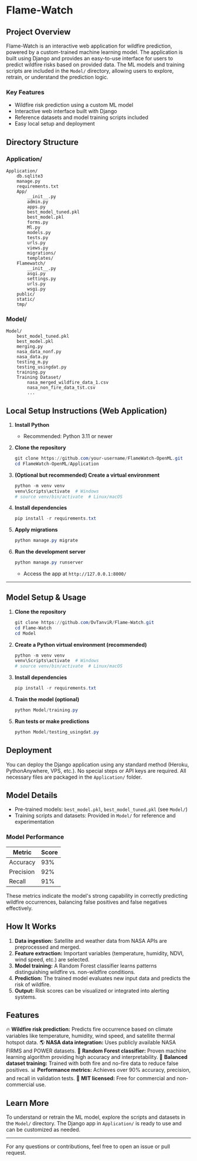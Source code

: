 # Flame-Watch

## Project Overview

Flame-Watch is an interactive web application for wildfire prediction, powered by a custom-trained machine learning model. The application is built using Django and provides an easy-to-use interface for users to predict wildfire risks based on provided data. The ML models and training scripts are included in the `Model/` directory, allowing users to explore, retrain, or understand the prediction logic.

### Key Features
- Wildfire risk prediction using a custom ML model
- Interactive web interface built with Django
- Reference datasets and model training scripts included
- Easy local setup and deployment


## Directory Structure

### Application/
```
Application/
    db.sqlite3
    manage.py
    requirements.txt
    App/
        __init__.py
        admin.py
        apps.py
        best_model_tuned.pkl
        best_model.pkl
        forms.py
        Ml.py
        models.py
        tests.py
        urls.py
        views.py
        migrations/
        templates/
    Flamewatch/
        __init__.py
        asgi.py
        settings.py
        urls.py
        wsgi.py
    public/
    static/
    tmp/
```

### Model/
```
Model/
    best_model_tuned.pkl
    best_model.pkl
    merging.py
    nasa_data_nonf.py
    nasa_data.py
    testing_m.py
    testing_usingdat.py
    training.py
    Training Dataset/
        nasa_merged_wildfire_data_1.csv
        nasa_non_fire_data_tst.csv
        ...
```


## Local Setup Instructions (Web Application)

1. **Install Python**
   - Recommended: Python 3.11 or newer

2. **Clone the repository**
   ```powershell
   git clone https://github.com/your-username/FlameWatch-OpenML.git
   cd FlameWatch-OpenML/Application
   ```

3. **(Optional but recommended) Create a virtual environment**
   ```powershell
   python -m venv venv
   venv\Scripts\activate  # Windows
   # source venv/bin/activate  # Linux/macOS
   ```

4. **Install dependencies**
   ```powershell
   pip install -r requirements.txt
   ```

5. **Apply migrations**
   ```powershell
   python manage.py migrate
   ```

6. **Run the development server**
   ```powershell
   python manage.py runserver
   ```
   - Access the app at `http://127.0.0.1:8000/`

---

## Model Setup & Usage

1. **Clone the repository**
   ```powershell
   git clone https://github.com/DvTanviR/Flame-Watch.git
   cd Flame-Watch
   cd Model
   ```

2. **Create a Python virtual environment (recommended)**
   ```powershell
   python -m venv venv
   venv\Scripts\activate  # Windows
   # source venv/bin/activate  # Linux/macOS
   ```

3. **Install dependencies**
   ```powershell
   pip install -r requirements.txt
   ```

4. **Train the model (optional)**
   ```powershell
   python Model/training.py
   ```

5. **Run tests or make predictions**
   ```powershell
   python Model/testing_usingdat.py
   ```


## Deployment

You can deploy the Django application using any standard method (Heroku, PythonAnywhere, VPS, etc.). No special steps or API keys are required. All necessary files are packaged in the `Application/` folder.


## Model Details

- Pre-trained models: `best_model.pkl`, `best_model_tuned.pkl` (see `Model/`)
- Training scripts and datasets: Provided in `Model/` for reference and experimentation

### Model Performance

| Metric     | Score |
|------------|-------|
| Accuracy   | 93%   |
| Precision  | 92%   |
| Recall     | 91%   |

These metrics indicate the model's strong capability in correctly predicting wildfire occurrences, balancing false positives and false negatives effectively.


## How It Works

1. **Data ingestion:** Satellite and weather data from NASA APIs are preprocessed and merged.
2. **Feature extraction:** Important variables (temperature, humidity, NDVI, wind speed, etc.) are selected.
3. **Model training:** A Random Forest classifier learns patterns distinguishing wildfire vs. non-wildfire conditions.
4. **Prediction:** The trained model evaluates new input data and predicts the risk of wildfire.
5. **Output:** Risk scores can be visualized or integrated into alerting systems.

## Features

🔥 **Wildfire risk prediction:** Predicts fire occurrence based on climate variables like temperature, humidity, wind speed, and satellite thermal hotspot data.
🌎 **NASA data integration:** Uses publicly available NASA FIRMS and POWER datasets.
🧠 **Random Forest classifier:** Proven machine learning algorithm providing high accuracy and interpretability.
🧪 **Balanced dataset training:** Trained with both fire and no-fire data to reduce false positives.
📊 **Performance metrics:** Achieves over 90% accuracy, precision, and recall in validation tests.
🧾 **MIT licensed:** Free for commercial and non-commercial use.

## Learn More

To understand or retrain the ML model, explore the scripts and datasets in the `Model/` directory. The Django app in `Application/` is ready to use and can be customized as needed.

---
For any questions or contributions, feel free to open an issue or pull request.
